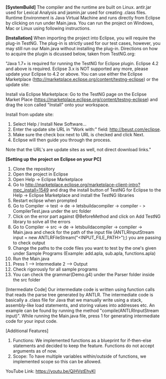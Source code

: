 **[SystemBuild]**
The compiler and the runtime are built on Linux.
antlr.jar used for Lexical Analysis and jasmin.jar used for creating .class files.
Runtime Environment is Java Virtual Machine and runs directly from Eclipse by clicking on run under Main.java.
You can run the project on Windows, Mac or Linux using following instructions.

**[Installation]**
When importing the project into Eclipse, you will require the plug-in TestNG. The plug-in is strictly used for our test cases, however, you may still run our Main.java without installing the plug-in.
Directions on how to acquire the plugin is dicussed below, taken from TestNG.org:

"Java 1.7+ is required for running the TestNG for Eclipse plugin.
Eclipse 4.2 and above is required. Eclipse 3.x is NOT supported any more, please update your Eclipse to 4.2 or above.
You can use either the Eclipse Marketplace (http://marketplace.eclipse.org/content/testng-eclipse) or the update site:

Install via Eclipse Marketplace:
Go to the TestNG page on the Eclipse Market Place (https://marketplace.eclipse.org/content/testng-eclipse) and drag the icon called "Install" onto your workspace.

Install from update site:
1. Select Help / Install New Software...
2. Enter the update site URL in "Work with:" field: http://beust.com/eclipse.
3. Make sure the check box next to URL is checked and click Next.
4. Eclipse will then guide you through the process.

Note that the URL's are update sites as well, not direct download links."

**[Setting up the project on Eclipse on your PC]**

1) Clone the repository
2) Open the project in Eclipse
3) Open Help -> Eclipse Marketplace
4) Go to http://marketplace.eclipse.org/marketplace-client-intro?mpc_install=1549 and drag the install button of TestNG for Eclipse to the Help -> Eclipse Marketplace and install the TestNG libraries 
5) Restart eclipse when prompted
6) Go to Compiler -> test -> de -> letsbuildacompiler -> compiler - > CompilerTest.java under the src folder
7) Click on the error part against @BeforeMethod and click on Add TestNG library to solve all the errors
8) Go to Compiler -> src -> de -> letsbuildacompiler -> compiler -> Main.java and check for the path of the input file (ANTLRInputStream input = new ANTLRFileStream("<INPUT_FILE_PATH>");) you are passing to check output
9) Change the paths to the code files you want to test by the one's given under Sample Programs (Example: add.apla, sub.apla, functions.apla)
10) Run the Main.java
11) Press 1 --> Intermediate 2 --> Output
12) Check rigorously for all sample programs 
13) You can check the grammar(Demo.g4) under the Parser folder inside the src folder


[Intermediate Code]
Our intermediate code is written using function calls that reads the parse tree generated by ANTLR. The intermediate code is basically a .class file for Java that we manually write using a stack, assembly-like load statements, and storing values into addresses etc. An example can be found by running the method "compile(ANTLRInputStream input)". While running the Main.java file, press 1 for generating intermediate code for your input code.

[Additional Features]
1. Functions:
	We implemented functions as a blueprint for if-then-else statements and decided to keep the feature. Functions do not accept arguments as of now.
2. Scope:
	To have multiple variables within/outside of functions, we implemented scope so this can be allowed.
	
YouTube Link: https://youtu.be/QiHVstEhyKI
